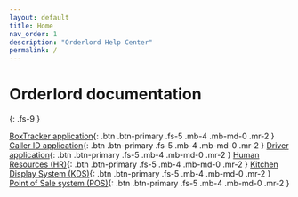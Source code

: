 ```yaml
---
layout: default
title: Home
nav_order: 1
description: "Orderlord Help Center"
permalink: /
---
```


# Orderlord documentation
{: .fs-9 }

[BoxTracker application](docs/boxtracker){: .btn .btn-primary .fs-5 .mb-4 .mb-md-0 .mr-2 }
[Caller ID application](docs/caller-id){: .btn .btn-primary .fs-5 .mb-4 .mb-md-0 .mr-2 }
[Driver application](docs/driver){: .btn .btn-primary .fs-5 .mb-4 .mb-md-0 .mr-2 }
[Human Resources (HR)](docs/hr){: .btn .btn-primary .fs-5 .mb-4 .mb-md-0 .mr-2 }
[Kitchen Display System (KDS)](docs/kds){: .btn .btn-primary .fs-5 .mb-4 .mb-md-0 .mr-2 }
[Point of Sale system (POS)](docs/pos){: .btn .btn-primary .fs-5 .mb-4 .mb-md-0 .mr-2 }